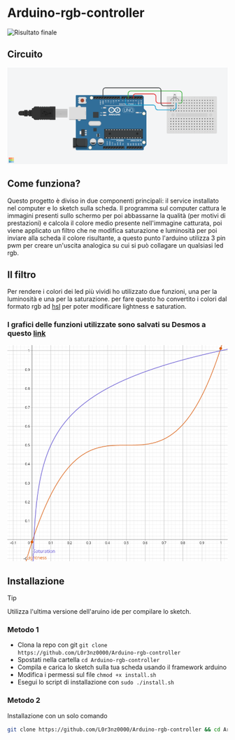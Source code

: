 # Arduino-rgb-controller
![Risultato finale](video.gif)
## Circuito
<img alt="Screenshot" src="screenshots/controller led.png"></img>
## Come funziona?
Questo progetto è diviso in due componenti principali: il service installato nel computer e lo sketch sulla scheda.
Il programma sul computer cattura le immagini presenti sullo schermo per poi abbassarne la qualità (per motivi di prestazioni) e calcola il colore medio presente nell'immagine catturata, poi viene applicato un filtro che ne modifica saturazione e luminosità per poi inviare alla scheda il colore risultante, a questo punto l'arduino utilizza 3 pin pwm per creare un'uscita analogica su cui si può collagare un qualsiasi led rgb.
## Il filtro
Per rendere i colori dei led più vividi ho utilizzato due funzioni, una per la luminosità e una per la saturazione.
per fare questo ho convertito i colori dal formato rgb ad [hsl](https://en.wikipedia.org/wiki/HSL_and_HSV) per poter modificare lightness e saturation.
### I grafici delle funzioni utilizzate sono salvati su Desmos a questo [link](https://www.desmos.com/calculator/zch9y48nqb)
<img alt="Screenshot" src="screenshots/filter.png"></img>
## Installazione
> [!TIP]
> Utilizza l'ultima versione dell'aruino ide per compilare lo sketch.
### Metodo 1
* Clona la repo con git `git clone https://github.com/L0r3nz0000/Arduino-rgb-controller`
* Spostati nella cartella `cd Arduino-rgb-controller`
* Compila e carica lo sketch sulla tua scheda usando il framework arduino
* Modifica i permessi sul file `chmod +x install.sh`
* Esegui lo script di installazione con `sudo ./install.sh`
### Metodo 2
Installazione con un solo comando
```bash
git clone https://github.com/L0r3nz0000/Arduino-rgb-controller && cd Arduino-rgb-controller && sudo ./install.sh
```
